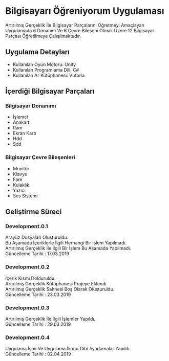 # Bilgisayarı Öğreniyorum Uygulaması
Artırılmış Gerçeklik İle Bilgisayar Parçalarını Öğretmeyi Amaçlayan Uygulamada 6 Donanım Ve 6 Çevre Bileşeni Olmak Üzere 12 Bilgisayar Parçası Öğretilmeye Çalışılmaktadır.

## Uygulama Detayları
- Kullanılan Oyun Motoru: Unity <br/>
- Kullanılan Programlama Dili: C# <br/>
- Kullanılan Ar Kütüphanesi: Vuforia <br/>

## İçerdiği Bilgisayar Parçaları

### Bilgisayar Donanımı
- İşlemci <br/>
- Anakart <br/>
- Ram <br/>
- Ekran Kartı <br/>
- Hdd <br/>
- Sdd <br/>

### Bilgisayar Çevre Bileşenleri
- Monitör <br/>
- Klavye <br/>
- Fare <br/>
- Kulaklık <br/>
- Yazıcı <br/>
- Ses Sistemi <br/>

## Geliştirme Süreci
### Development.0.1
Arayüz Dosyaları Oluşturuldu. <br/>
Bu Aşamada İçeriklerle İlgili Herhangi Bir İşlem Yapılmadı. <br/>
Artırılmış Gerçeklik İle İlgili Bir İşlem Bu Aşamada Yapılmadı. <br/>
Güncelleme Tarihi : 17.03.2019 <br/>

### Development.0.2
İçerik Kısmı Dolduruldu. <br/>
Artırılmış Gerçeklik Kütüphanesi Projeye Eklendi. <br/>
Artırılmış Gerçeklik Sahnesi Boş Olarak Oluşturuldu. <br/>
Güncelleme Tarihi : 23.03.2019 <br/>

### Development.0.3
Artırılmış Gerçeklik İle İlgili İşlemler Yapıldı. <br/>
Güncelleme Tarihi : 29.03.2019 <br/>

### Development.0.4
Uygulama İsmi Ve Uygulama İkonu Gibi Ayarlamalar Yapıldı. <br/>
Güncelleme Tarihi : 02.04.2019 <br/>
